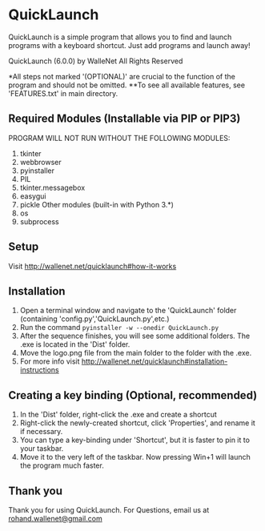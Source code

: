 # QuickLaunch
QuickLaunch is a simple program that allows you to find and launch programs with a keyboard shortcut. Just add programs and launch away!

QuickLaunch (6.0.0) by WalleNet
All Rights Reserved

*All steps not marked '(OPTIONAL)' are crucial to the function of the program and should not be omitted.
**To see all available features, see 'FEATURES.txt' in main directory.

## Required Modules (Installable via PIP or PIP3)
PROGRAM WILL NOT RUN WITHOUT THE FOLLOWING MODULES:
1. tkinter
2. webbrowser
3. pyinstaller
4. PIL
5. tkinter.messagebox
6. easygui
7. pickle
Other modules (built-in with Python 3.*)
1. os
2. subprocess

## Setup
Visit http://wallenet.net/quicklaunch#how-it-works

## Installation
1. Open a terminal window and navigate to the 'QuickLaunch' folder (containing 'config.py','QuickLaunch.py',etc.)
2. Run the command `pyinstaller -w --onedir QuickLaunch.py`
3. After the sequence finishes, you will see some additional folders. The .exe is located in the 'Dist' folder.
4. Move the logo.png file from the main folder to the folder with the .exe.
5. For more info visit http://wallenet.net/quicklaunch#installation-instructions

## Creating a key binding (Optional, recommended)
1. In the 'Dist' folder, right-click the .exe and create a shortcut
2. Right-click the newly-created shortcut, click 'Properties', and rename it if necessary.
3. You can type a key-binding under 'Shortcut', but it is faster to pin it to your taskbar.
4. Move it to the very left of the taskbar. Now pressing Win+1 will launch the program much faster.

## Thank you
Thank you for using QuickLaunch.
For Questions, email us at rohand.wallenet@gmail.com
